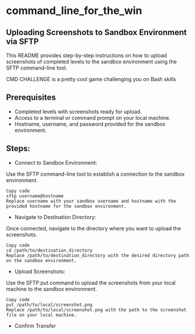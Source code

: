 # command_line_for_the_win

## Uploading Screenshots to Sandbox Environment via SFTP

This README provides step-by-step instructions on how to upload screenshots of completed levels to the sandbox environment using the SFTP command-line tool.

>
CMD CHALLENGE is a pretty cool game challenging you on Bash skills
## Prerequisites
* Completed levels with screenshots ready for upload.
* Access to a terminal or command prompt on your local machine.
* Hostname, username, and password provided for the sandbox environment.
## Steps:

* Connect to Sandbox Environment:

Use the SFTP command-line tool to establish a connection to the sandbox environment.
```
Copy code
sftp username@hostname
Replace username with your sandbox username and hostname with the provided hostname for the sandbox environment.
```
* Navigate to Destination Directory:

Once connected, navigate to the directory where you want to upload the screenshots.
```
Copy code
cd /path/to/destination_directory
Replace /path/to/destination_directory with the desired directory path on the sandbox environment.
```
* Upload Screenshots:

Use the SFTP put command to upload the screenshots from your local machine to the sandbox environment.
```
Copy code
put /path/to/local/screenshot.png
Replace /path/to/local/screenshot.png with the path to the screenshot file on your local machine.
```
* Confirm Transfer
